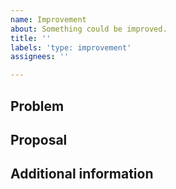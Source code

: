 ```yaml
---
name: Improvement
about: Something could be improved.
title: ''
labels: 'type: improvement'
assignees: ''

---
```


## Problem 

## Proposal 

## Additional information 
